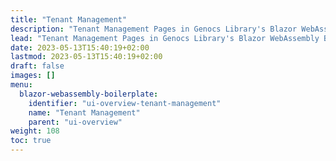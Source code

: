 ```yaml
---
title: "Tenant Management"
description: "Tenant Management Pages in Genocs Library's Blazor WebAssembly Boilerplate."
lead: "Tenant Management Pages in Genocs Library's Blazor WebAssembly Boilerplate."
date: 2023-05-13T15:40:19+02:00
lastmod: 2023-05-13T15:40:19+02:00
draft: false
images: []
menu:
  blazor-webassembly-boilerplate:
    identifier: "ui-overview-tenant-management"
    name: "Tenant Management"
    parent: "ui-overview"
weight: 108
toc: true
---
```



